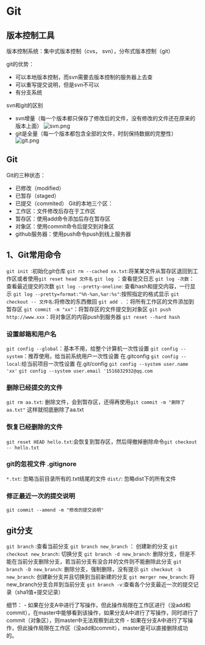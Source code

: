 # Git

## 版本控制工具

版本控制系统：集中式版本控制（cvs， svn），分布式版本控制（git）

git的优势：
 - 可以本地版本控制，而svn需要去版本控制的服务器上去查
 - 可以重写提交说明，但是svn不可以
 - 有分支系统

svn和git的区别

  - svn增量（每一个版本都只保存了修改后的文件，没有修改的文件还在原来的版本上面）
  ![svn.png](https://upload-images.jianshu.io/upload_images/4207935-b87391a31cc9c174.png?imageMogr2/auto-orient/strip%7CimageView2/2/w/1240)
  - git是全量（每一个版本都包含全部的文件，时刻保持数据的完整性）
  ![git.png](https://upload-images.jianshu.io/upload_images/4207935-84632c5be13469b4.png?imageMogr2/auto-orient/strip%7CimageView2/2/w/1240) 


## Git
Git的三种状态：
 - 已修改（modified）
 - 已暂存（staged）
 - 已提交（commited）
Git的本地三个区：
 - 工作区：文件修改后存在于工作区
 - 暂存区：使用add命令添加后存在暂存区
 - 对象区：使用commit命令后提交到对象区
 - github服务器：使用push命令push到线上服务器

## 1、Git常用命令

`git init `:初始化git仓库
`git rm --cached xx.txt`:将某某文件从暂存区退回到工作区或者使用`git reset head 文件名`
`git log `：查看提交日志
`git log -次数`：查看最近提交的次数
`git log --pretty-oneline`: 查看hash和提交内容，一行显示
`git log --pretty=format:"%h-%an,%ar:%s"`:按照指定的格式显示
`git checkout -- 文件名`:将修改的东西撤回
`git add .` ：将所有工作区的文件添加到暂存区
`git commit -m "xx"`：将暂存区的文件提交到对象区
`git push http://www.xxx`：将对象区的内容push到服务器
`git reset --hard hash`
### 设置邮箱和用户名
`git config --global`：基本不用，给整个计算机一次性设置
`git config --system`：推荐使用，给当前系统用户一次性设置 在.gitconfig
`git config --local`:给当前项目一次性设置 在.git/config
`git config --system user.name 'xx'`
`git config --system user.email '1516832932@qq.com`

### 删除已经提交的文件
`git rm aa.txt`: 删除文件，会到暂存区，还得再使用`git commit -m "删除了aa.txt"` 这样就彻底删除了aa.txt

### 恢复已经删除的文件
`git reset HEAD hello.txt`:会恢复到暂存区，然后得撤掉删除命令`git checkout -- hello.txt`

### git的忽视文件 .gitignore
`*.txt`: 忽略当前目录所有的.txt结尾的文件
`dist/`: 忽略dist下的所有文件

### 修正最近一次的提交说明
`git commit --amend -m "修改的提交说明"`

## git分支

`git branch` :查看当前分支
`git branch new_branch` ： 创建新的分支
`git checkout new_branch`: 切换分支
`git branch -d new_branch`: 删除分支，但是不能在当前分支删除分支，若当前分支有没合并的文件则不能删除此分支
`git branch -D new_branch`: 删除分支，强制删除，没有提示
`git checkout -b new_branch`: 创建新分支并且切换到当前新建的分支
`git merger new_branch`: 将new_branch分支合并到当前分支
`git branch -v`:查看各个分支最近一次的提交记录（sha1值+提交记录）

细节：
    - 如果在分支A中进行了写操作，但此操作局限在工作区进行（没add和commit），在master中能够看到该操作，如果分支A中进行了写操作，同时进行了commit（对象区），则master中无法观察到此文件
    - 如果在分支A中进行了写操作，但此操作局限在工作区（没add和commit），master是可以直接删除成功的。


